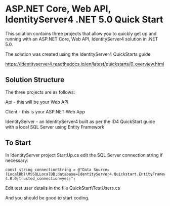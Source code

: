# ASP.NET Core, Web API, IdentityServer4 .NET 5.0 Quick Start

This solution contains three projects that allow you to quickly get up and running with an ASP.NET Core, Web API, IdentityServer4 solution in .NET 5.0.

The solution was created using the IdentityServer4 QuickStarts guide

https://identityserver4.readthedocs.io/en/latest/quickstarts/0_overview.html


## Solution Structure

The three projects are as follows:

Api - this will be your Web API

Client - this is your ASP.NET Web App

IdentityServer - an IdentityServer4 built as per the ID4 QuickStart guide with a local SQL Server using Entity Framework


## To Start

In IdentityServer project StartUp.cs edit the SQL Server connection string if necessary:

```
const string connectionString = @"Data Source=(LocalDb)\MSSQLLocalDB;database=IdentityServer4.Quickstart.EntityFramework-4.0.0;trusted_connection=yes;";
```

Edit test user details in the file QuickStart\TestUsers.cs

And you should be good to start coding.


